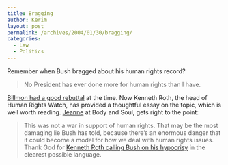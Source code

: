 ```yaml
---
title: Bragging
author: Kerim
layout: post
permalink: /archives/2004/01/30/bragging/
categories:
  - Law
  - Politics
---
```

Remember when Bush bragged about his human rights record?

> No President has ever done more for human rights than I have.

<a href="http://billmon.org/archives/000971.html" onclick="_gaq.push(['_trackEvent', 'outbound-article', 'http://billmon.org/archives/000971.html', 'Billmon had a good rebuttal']);" >Billmon had a good rebuttal</a> at the time. Now Kenneth Roth, the head of Human Rights Watch, has provided a thoughtful essay on the topic, which is well worth reading. <a href="http://bodyandsoul.typepad.com/blog/2004/01/amnesty_and_hrw.html" onclick="_gaq.push(['_trackEvent', 'outbound-article', 'http://bodyandsoul.typepad.com/blog/2004/01/amnesty_and_hrw.html', 'Jeanne']);" >Jeanne</a> at Body and Soul, gets right to the point:

> This was not a war in support of human rights. That may be the most damaging lie Bush has told, because there&#8217;s an enormous danger that it could become a model for how we deal with human rights issues. Thank God for <a href="http://hrw.org/wr2k4/3.htm#_Toc58744952" onclick="_gaq.push(['_trackEvent', 'outbound-article', 'http://hrw.org/wr2k4/3.htm#_Toc58744952', 'Kenneth Roth calling Bush on his hypocrisy']);" >Kenneth Roth calling Bush on his hypocrisy</a> in the clearest possible language.

